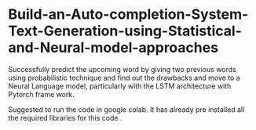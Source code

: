 # Build-an-Auto-completion-System-Text-Generation-using-Statistical-and-Neural-model-approaches
Successfully predict the upcoming word by giving two previous words using probabilistic technique and find out the drawbacks and  move to a Neural Language model, particularly with the LSTM architecture with Pytorch frame work.

Suggested to run the code in google colab. It has already pre installed all the required libraries for this code .
